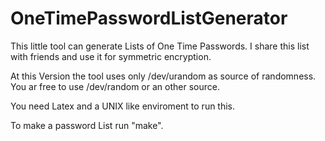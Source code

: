 # OneTimePasswordListGenerator

This little tool can generate Lists of One Time Passwords.
I share this list with friends and use it for symmetric encryption.

At this Version the tool uses only /dev/urandom as source of randomness. You ar free to use /dev/random or an other source.

You need  Latex and a UNIX like enviroment to run this.

To make a password List run "make".
